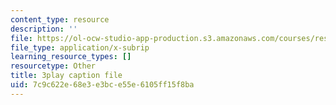 ```yaml
---
content_type: resource
description: ''
file: https://ol-ocw-studio-app-production.s3.amazonaws.com/courses/res-18-005-highlights-of-calculus-spring-2010/7c9c622e68e3e3bce55e6105ff15f8ba_T_I-CUOc_bk.srt
file_type: application/x-subrip
learning_resource_types: []
resourcetype: Other
title: 3play caption file
uid: 7c9c622e-68e3-e3bc-e55e-6105ff15f8ba
---
```

